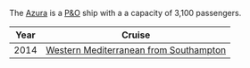 The [Azura](https://www.pocruises.com/cruise-ships/azura/) is a [P&O](P&O)
ship with a a capacity of 3,100 passengers.

|Year|Cruise|
|-|-|
|2014|[Western Mediterranean from Southampton](2014/Azura/facilities)|
